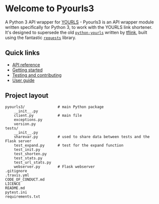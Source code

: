 # Welcome to Pyourls3

A Python 3 API wrapper for [YOURLS](https://yourls.org/) - Pyourls3 is an API wrapper module written specifically for Python 3, to work with the YOURLS link shortener. It's
designed to supersede the old [`python-yourls`](https://www.github.com/tflink/python-yourls) written by [tflink](https://github.com/tflink),
built using the fantastic [`requests`](https://pypi.org/project/requests/) library.

## Quick links

* [API reference](api.md)
* [Getting started](start.md)
* [Testing and contributing](tests.md)
* [User guide](user.md)

## Project layout

    pyourls3/               # main Python package
        __init__.py
        client.py           # main file
        exceptions.py
        version.py
    tests/
        __init__.py
        sharevar.py         # used to share data between tests and the Flask server
        test_expand.py      # test for the expand function
        test_init.py
        test_shorten.py
        test_stats.py
        test_url_stats.py
        webserver.py        # Flask webserver
    .gitignore
    .travis.yml
    CODE_OF_CONDUCT.md
    LICENCE
    README.md
    pytest.ini
    requirements.txt